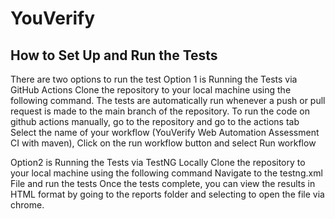 # YouVerify

## How to Set Up and Run the Tests
There are two options to run the test
Option 1 is Running the Tests via GitHub Actions
Clone the repository to your local machine using the following command.
The tests are automatically run whenever a push or pull request is made to the main branch of the repository.
To run the code on github actions manually, go to the repository and go to the actions tab
Select the name of your workflow (YouVerify Web Automation Assessment CI with maven), Click on the run workflow button and select Run workflow

Option2 is Running the Tests via TestNG Locally
Clone the repository to your local machine using the following command
Navigate to the testng.xml File and run the tests
Once the tests complete, you can view the results in HTML format by going to the reports folder and selecting to open the file via chrome.
